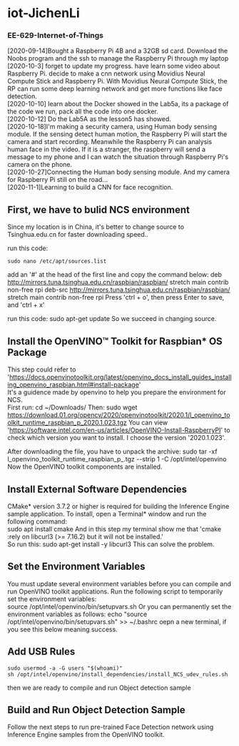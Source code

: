 # iot-JichenLi
### EE-629-Internet-of-Things
[2020-09-14]Bought a Raspberry Pi 4B and a 32GB sd card. Download the Noobs program and the ssh to manage the Raspberry Pi through my laptop\
[2020-10-3] forget to update my progress. have learn some video about Raspberry Pi. decide to make a cnn network using Movidius Neural Compute Stick and Raspberry Pi. With Movidius Neural Compute Stick, the RP can run some deep learning network and get more functions like face detection.\
[2020-10-10] learn about the Docker showed in the Lab5a, its a package of the code we run, pack all the code into one docker.\
[2020-10-12] Do the Lab5A as the lesson5 has showed. \
[2020-10-18]I'm making a security camera, using Human body sensing module. If the sensing detect human motion, the Raspberry Pi will start the camera and start recording. Meanwhile the Raspberry Pi can analysis human face in the video. If it is a stranger, the raspberry will send a message to my phone and I can watch the situation through Raspberry Pi's camera on the phone.\
[2020-10-27]Connecting the Human body sensing module. And my camera for Raspberry Pi still on the road...\
[2020-11-1]Learning to build a CNN for face recognition.

## First, we have to bulid NCS environment 
Since my location is in China, it's better to change source to Tsinghua.edu.cn for faster downloading speed..  

run this code:  

    sudo nano /etc/apt/sources.list

add an '#' at the head of the first line and copy the command below:
    deb http://mirrors.tuna.tsinghua.edu.cn/raspbian/raspbian/ stretch main contrib non-free rpi
    deb-src http://mirrors.tuna.tsinghua.edu.cn/raspbian/raspbian/ stretch main contrib non-free rpi
Press 'ctrl + o', then press Enter to save, and 'ctrl + x'

run this code:
    sudo apt-get update
 So we succeed in changing source.

 ## Install the OpenVINO™ Toolkit for Raspbian* OS Package
 This step could refer to 'https://docs.openvinotoolkit.org/latest/openvino_docs_install_guides_installing_openvino_raspbian.html#install-package'   
 It's a guidence made by openvino to help you prepare the environment for NCS.   
 First run:
    cd ~/Downloads/
Then:
    sudo wget https://download.01.org/opencv/2020/openvinotoolkit/2020.1/l_openvino_toolkit_runtime_raspbian_p_2020.1.023.tgz
You can view 'https://software.intel.com/en-us/articles/OpenVINO-Install-RaspberryPI' to check which version you want to install. I choose the version '2020.1.023'.  

After downloading the file, you have to unpack the archive:
    sudo tar -xf  l_openvino_toolkit_runtime_raspbian_p_<version>.tgz --strip 1 -C /opt/intel/openvino
Now the OpenVINO toolkit components are installed. 

## Install External Software Dependencies
CMake* version 3.7.2 or higher is required for building the Inference Engine sample application. To install, open a Terminal* window and run the following command:  
    sudo apt install cmake
And in this step my terminal show me that 'cmake :rely on libcurl3 (>= 7.16.2) but it will not be installed.'   
So run this:
    sudo apt-get install -y libcurl3
This can solve the problem.

## Set the Environment Variables
You must update several environment variables before you can compile and run OpenVINO toolkit applications. Run the following script to temporarily set the environment variables:   
    source /opt/intel/openvino/bin/setupvars.sh
Or you can permanently set the environment variables as follows:
    echo "source /opt/intel/openvino/bin/setupvars.sh" >> ~/.bashrc
oepn a new terminal, if you see this below meaning success.

## Add USB Rules
    sudo usermod -a -G users "$(whoami)"
    sh /opt/intel/openvino/install_dependencies/install_NCS_udev_rules.sh
then we are ready to compile and run Object detection sample

## Build and Run Object Detection Sample
Follow the next steps to run pre-trained Face Detection network using Inference Engine samples from the OpenVINO toolkit.

 


